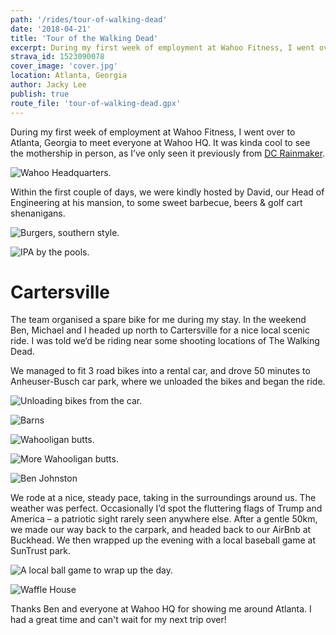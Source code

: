 ```yaml
---
path: '/rides/tour-of-walking-dead'
date: '2018-04-21'
title: 'Tour of the Walking Dead'
excerpt: During my first week of employment at Wahoo Fitness, I went over to Atlanta, Georgia to meet everyone at Wahoo HQ. Ben, Michael and I headed up north to Cartersville for a nice local scenic loop. I was told we'll be riding near some shooting locations of The Walking Dead.
strava_id: 1523090078
cover_image: 'cover.jpg'
location: Atlanta, Georgia
author: Jacky Lee
publish: true
route_file: 'tour-of-walking-dead.gpx'
---
```


During my first week of employment at Wahoo Fitness, I went over to Atlanta, Georgia to meet everyone at <marker-link lat="33.8777202" lng="-84.3866098" zoom="17" label="A">Wahoo HQ</marker-link>. It was kinda cool to see the mothership in person, as I’ve only seen it previously from [DC Rainmaker](https://www.dcrainmaker.com/2014/08/behind-scenes-fitness.html).

![Wahoo Headquarters.](wahoo_hq.jpg 'Wahoo headquarters.')

Within the first couple of days, we were kindly hosted by David, our Head of Engineering at his mansion, to some sweet barbecue, beers & golf cart shenanigans.

![Burgers, southern style.](bbq.jpg 'Burgers, southern style 🍔.')

![IPA by the pools.](06.jpeg 'IPA by the pools.')

# Cartersville

The team organised a spare bike for me during my stay. In the weekend Ben, Michael and I headed up north to Cartersville for a nice local scenic ride. I was told we‘d be riding near some shooting locations of The Walking Dead.

We managed to fit 3 road bikes into a rental car, and drove 50 minutes to <marker-link label="B" lat="34.255914" lng="-84.783742" zoom="17">Anheuser-Busch</marker-link> car park, where we unloaded the bikes and began the ride.

![Unloading bikes from the car.](01.jpg 'Unloading our bikes from the car.')

![Barns](03.JPG 'Barns.')

![Wahooligan butts.](04.JPG 'Wahooligan butts.')

![More Wahooligan butts.](05.JPG 'More Wahooligan butts')

![Ben Johnston](07.JPG 'Ben Johnston')

We rode at a nice, steady pace, taking in the surroundings around us. The weather was perfect. Occasionally I’d spot the fluttering flags of Trump and America – a patriotic sight rarely seen anywhere else. After a gentle 50km, we made our way back to the carpark, and headed back to our AirBnb at Buckhead. We then wrapped up the evening with a local baseball game at SunTrust park.

![A local ball game to wrap up the day.](08.JPG 'A local ball game to wrap up the day.')

![Waffle House](09.jpg 'Followed by Waffle House straight after the game!')

Thanks Ben and everyone at Wahoo HQ for showing me around Atlanta. I had a great time and can't wait for my next trip over!
